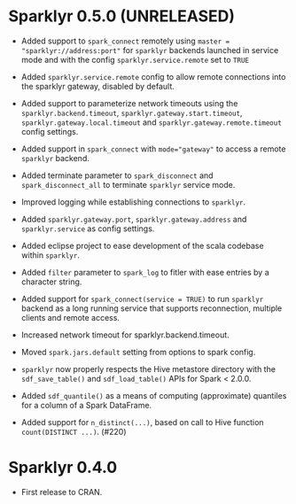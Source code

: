 # Sparklyr 0.5.0 (UNRELEASED)

- Added support to `spark_connect` remotely using `master = "sparklyr://address:port"`
  for `sparklyr` backends launched in service mode and with the config
  `sparklyr.service.remote` set to `TRUE`
  
- Added `sparklyr.service.remote` config to allow remote connections into the
  sparklyr gateway, disabled by default.

- Added support to parameterize network timeouts using the
  `sparklyr.backend.timeout`, `sparklyr.gateway.start.timeout`,
  `sparklyr.gateway.local.timeout` and `sparklyr.gateway.remote.timeout`
  config settings.

- Added support in `spark_connect` with `mode="gateway"` to access a remote
  `sparklyr` backend.

- Added terminate parameter to `spark_disconnect` and `spark_disconnect_all`
  to terminate `sparklyr` service mode.

- Improved logging while establishing connections to `sparklyr`.

- Added `sparklyr.gateway.port`, `sparklyr.gateway.address` and `sparklyr.service`
  as config settings.

- Added eclipse project to ease development of the scala codebase within 
  `sparklyr`.

- Added `filter` parameter to `spark_log` to fitler with ease entries by a character
  string.

- Added support for `spark_connect(service = TRUE)` to run `sparklyr` backend
  as a long running service that supports reconnection, multiple clients
  and remote access.

- Increased network timeout for sparklyr.backend.timeout.

- Moved `spark.jars.default` setting from options to spark config.

- `sparklyr` now properly respects the Hive metastore directory with the
  `sdf_save_table()` and `sdf_load_table()` APIs for Spark < 2.0.0.

- Added `sdf_quantile()` as a means of computing (approximate) quantiles
  for a column of a Spark DataFrame.

- Added support for `n_distinct(...)`, based on call to Hive function
  `count(DISTINCT ...)`. (#220)

# Sparklyr 0.4.0

- First release to CRAN.
